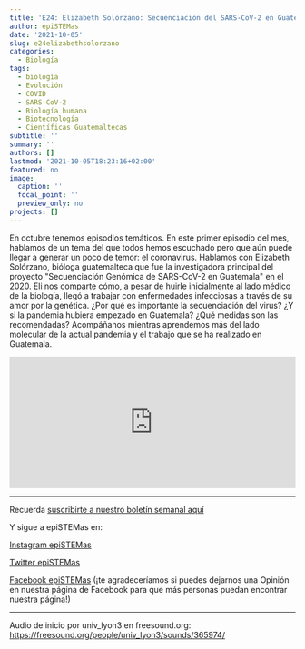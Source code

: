 ```yaml
---
title: 'E24: Elizabeth Solórzano: Secuenciación del SARS-CoV-2 en Guatemala'
author: epiSTEMas
date: '2021-10-05'
slug: e24elizabethsolorzano
categories:
  - Biología
tags:
  - biología
  - Evolución
  - COVID
  - SARS-CoV-2
  - Biología humana
  - Biotecnología
  - Científicas Guatemaltecas
subtitle: ''
summary: ''
authors: []
lastmod: '2021-10-05T18:23:16+02:00'
featured: no
image:
  caption: ''
  focal_point: ''
  preview_only: no
projects: []
---
```


En octubre tenemos episodios temáticos. En este primer episodio del mes, hablamos de un tema del que todos hemos escuchado pero que aún puede llegar a generar un poco de temor: el coronavirus. Hablamos con Elizabeth Solórzano, bióloga guatemalteca que fue la investigadora principal del proyecto "Secuenciación Genómica de SARS-CoV-2 en Guatemala" en el 2020. Eli nos comparte cómo, a pesar de huirle inicialmente al lado médico de la biología, llegó a trabajar con enfermedades infecciosas a través de su amor por la genética. ¿Por qué es importante la secuenciación del virus? ¿Y si la pandemia hubiera empezado en Guatemala? ¿Qué medidas son las recomendadas? Acompáñanos mientras aprendemos más del lado molecular de la actual pandemia y el trabajo que se ha realizado en Guatemala.

<iframe src="https://open.spotify.com/embed/episode/3K9yAysYz2yUbvATsgWkgB" width="100%" height="232" frameBorder="0" allowfullscreen="" allow="autoplay; clipboard-write; encrypted-media; fullscreen; picture-in-picture"></iframe>

- - - - -

Recuerda [suscribirte a nuestro boletín semanal aquí](http://eepurl.com/hyEnr1)

Y sigue a epiSTEMas en:

[Instagram epiSTEMas](https://www.instagram.com/epistemas/)  

[Twitter epiSTEMas](https://twitter.com/epiSTEMas_Pod)

[Facebook epiSTEMas](https://www.facebook.com/epiSTEMasPod) (¡te agradeceríamos si puedes dejarnos una Opinión en nuestra página de Facebook para que más personas puedan encontrar nuestra página!)

- - - - -
Audio de inicio por univ_lyon3 en freesound.org: https://freesound.org/people/univ_lyon3/sounds/365974/